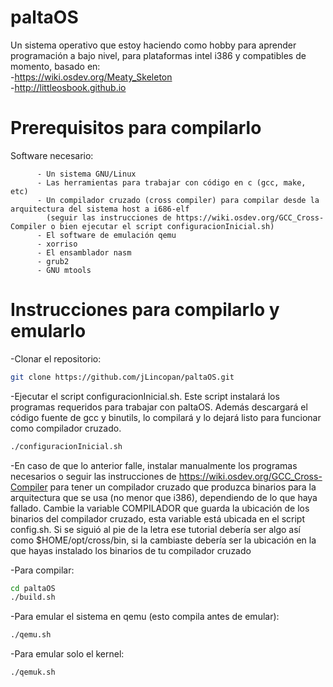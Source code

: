 # paltaOS
Un sistema operativo que estoy haciendo como hobby para aprender programación a bajo nivel, para plataformas intel i386 y compatibles de momento, basado en: \
-https://wiki.osdev.org/Meaty_Skeleton \
-http://littleosbook.github.io

# Prerequisitos para compilarlo
Software necesario:

          - Un sistema GNU/Linux
          - Las herramientas para trabajar con código en c (gcc, make, etc)
          - Un compilador cruzado (cross compiler) para compilar desde la arquitectura del sistema host a i686-elf 
            (seguir las instrucciones de https://wiki.osdev.org/GCC_Cross-Compiler o bien ejecutar el script configuracionInicial.sh)
          - El software de emulación qemu
          - xorriso
          - El ensamblador nasm
          - grub2
          - GNU mtools
          
# Instrucciones para compilarlo y emularlo


-Clonar el repositorio:
```bash
git clone https://github.com/jLincopan/paltaOS.git
```

-Ejecutar el script configuracionInicial.sh. Este script instalará los programas requeridos para trabajar con paltaOS. Además descargará el código fuente de gcc y binutils, lo compilará y lo dejará listo para funcionar como compilador cruzado.
```bash
./configuracionInicial.sh
```

-En caso de que lo anterior falle, instalar manualmente los programas necesarios o seguir las instrucciones de https://wiki.osdev.org/GCC_Cross-Compiler para tener un compilador cruzado que produzca binarios
 para la arquitectura que se usa (no menor que i386), dependiendo de lo que haya fallado.
 Cambie la variable COMPILADOR que guarda la ubicación de los binarios del compilador cruzado, esta variable está ubicada en el script config.sh. Si se siguió al pie de la letra ese tutorial debería ser algo así como $HOME/opt/cross/bin, si la cambiaste debería ser la ubicación en la que hayas instalado los binarios de tu compilador cruzado
 
-Para compilar:
```bash
cd paltaOS
./build.sh
```
-Para emular el sistema en qemu (esto compila antes de emular):
```bash
./qemu.sh
```
-Para emular solo el kernel:
```bash
./qemuk.sh
```